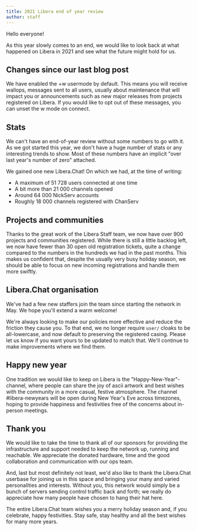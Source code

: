 ```yaml
---
title: 2021 Libera end of year review
author: staff
---
```


Hello everyone!

As this year slowly comes to an end, we would like to look back
at what happened on Libera in 2021 and see
what the future might hold for us.

## Changes since our last blog post

We have enabled the +w usermode by default.
This means you will receive wallops, messages sent to all users,
usually about maintenance that will impact you or announcements
such as new major releases from projects registered on Libera.
If you would like to opt out of these messages,
you can unset the w mode on connect.

## Stats

We can't have an end-of-year review without some numbers to go with it.
As we got started this year, we don't have a huge number of stats
or any interesting trends to show.
Most of these numbers have an implicit
"over last year's number of zero" attached.

We gained one new Libera.Chat! On which we had, at the time of writing:

- A maximum of 51 728 users connected at one time
- A bit more than 21 000 channels opened
- Around 64 000 NickServ accounts
- Roughly 18 000 channels registered with ChanServ

## Projects and communities

Thanks to the great work of the Libera Staff team,
we now have over 900 projects and communities registered.
While there is still a little backlog left, we now have fewer than 30 open old
registration tickets, quite a change compared to the numbers in the hundreds
we had in the past months. This makes us confident that, despite the usually
very busy holiday season, we should be able to focus on new incoming
registrations and handle them more swiftly.

## Libera.Chat organisation

We've had a few new staffers join the team since starting the network in May.
We hope you'll extend a warm welcome!

We're always looking to make our policies more effective and reduce
the friction they cause you. To that end, we no longer require `user/` cloaks
to be all-lowercase, and now default to preserving the registered casing.
Please let us know if you want yours to be updated to match that.
We'll continue to make improvements where we find them.

## Happy new year

One tradition we would like to keep on Libera is the "Happy-New-Year"-channel,
where people can share the joy of ascii artwork and best wishes
with the community in a more casual, festive atmosphere.
The channel #libera-newyears will be open during New Year's Eve
across timezones, hoping to provide happiness and festivities
free of the concerns about in-person meetings.

## Thank you

We would like to take the time to thank all of our sponsors for providing the
infrastructure and support needed to keep the network
up, running and reachable. We appreciate the donated hardware, time and the
good collaboration and communication with our ops team.

And, last but most definitely not least, we'd also like to thank
the Libera.Chat userbase for joining us in this space and bringing your many
and varied personalities and interests. Without you, this network would simply
be a bunch of servers sending control traffic back and forth;
we really do appreciate how many people have chosen to hang their hat here.

The entire Libera.Chat team wishes you a merry holiday season and,
if you celebrate, happy festivities.
Stay safe, stay healthy and all the best wishes for many more years.
